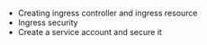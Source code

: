 * Creating ingress controller and ingress resource
* Ingress security
* Create a service account and secure it